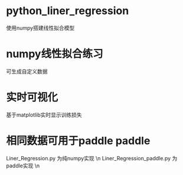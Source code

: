 # python_liner_regression
使用numpy搭建线性拟合模型

# numpy线性拟合练习
可生成自定义数据

# 实时可视化
基于matplotlib实时显示训练损失

# 相同数据可用于paddle paddle

Liner_Regression.py 为纯numpy实现 \n
Liner_Regression_paddle.py 为paddle实现 \n
